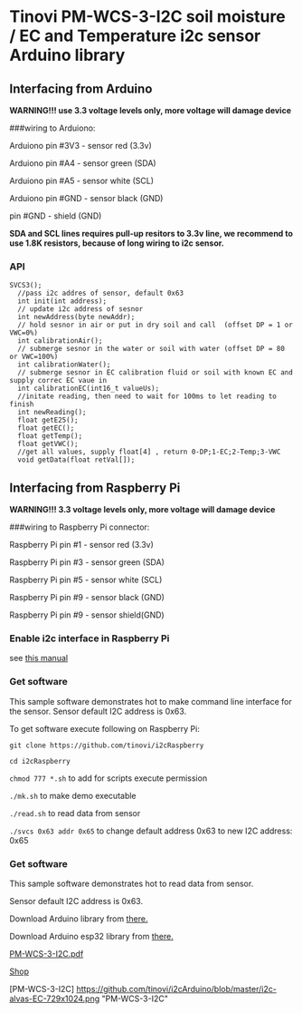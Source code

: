 # Tinovi PM-WCS-3-I2C soil moisture / EC and Temperature i2c sensor Arduino library

## Interfacing from Arduino
**WARNING!!! use 3.3 voltage levels only, more voltage will damage device**

###wiring to Arduiono:

Arduiono pin #3V3 - sensor red (3.3v)

Arduiono pin #A4 - sensor green (SDA)

Arduiono pin #A5 - sensor white (SCL)

Arduiono pin #GND - sensor black (GND)

pin #GND - shield (GND)

**SDA and SCL lines requires pull-up resitors to 3.3v line, we recommend to use 1.8K resistors, because of long wiring to i2c sensor.**

### API
```
SVCS3();
  //pass i2c addres of sensor, default 0x63
  int init(int address);
  // update i2c address of sesnor
  int newAddress(byte newAddr);
  // hold sesnor in air or put in dry soil and call  (offset DP = 1 or VWC=0%)
  int calibrationAir();
  // submerge sesnor in the water or soil with water (offset DP = 80 or VWC=100%)
  int calibrationWater();
  // submerge sesnor in EC calibration fluid or soil with known EC and supply correc EC vaue in 
  int calibrationEC(int16_t valueUs);
  //initate reading, then need to wait for 100ms to let reading to finish
  int newReading();
  float getE25();
  float getEC();
  float getTemp();
  float getVWC();
  //get all values, supply float[4] , return 0-DP;1-EC;2-Temp;3-VWC
  void getData(float retVal[]);
```



## Interfacing from Raspberry Pi

**WARNING!!! 3.3 voltage levels only, more voltage will damage device**


###wiring to Raspberry Pi connector:

Raspberry Pi pin #1 - sensor red (3.3v)

Raspberry Pi pin #3 - sensor green (SDA)

Raspberry Pi pin #5 - sensor white (SCL)

Raspberry Pi pin #9 - sensor black (GND)

Raspberry Pi pin #9 - sensor shield(GND)

### Enable i2c interface in Raspberry Pi

see [this manual](https://learn.sparkfun.com/tutorials/raspberry-pi-spi-and-i2c-tutorial)


### Get software
This sample software demonstrates hot to make command line interface for the sensor.
Sensor default I2C address is 0x63.

To get software execute following on Raspberry Pi:

`git clone https://github.com/tinovi/i2cRaspberry`

`cd i2cRaspberry`

`chmod 777 *.sh` to add for scripts execute permission

`./mk.sh` to make demo executable

`./read.sh` to read data from sensor

`./svcs 0x63 addr 0x65` to change default address 0x63 to new I2C address: 0x65




### Get software

This sample software demonstrates hot to read data from sensor.

Sensor default I2C address is 0x63.

Download Arduino library from [there.](https://github.com/tinovi/i2cArduino)

Download Arduino esp32 library from [there.](https://github.com/tinovi/i2cArduino/tree/esp32)

<a href="https://tinovi.com/wp-content/uploads/2020/01/PM-WCS-3-I2C.pdf"> PM-WCS-3-I2C.pdf </a>

<a href="https://tinovi.com/tinovi-shop/"> Shop </a>

[PM-WCS-3-I2C] https://github.com/tinovi/i2cArduino/blob/master/i2c-alvas-EC-729x1024.png "PM-WCS-3-I2C"
